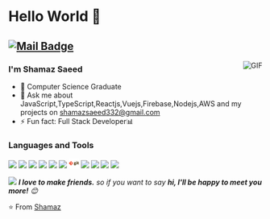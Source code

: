 # Hello World 👋
[![Mail Badge](https://img.shields.io/badge/-shamazsaeed332@gmail.com-c14438?style=flat-square&logo=Gmail&logoColor=white&link=mailto:shamazsaeed332@@gmail.com)](mailto:shamazsaeed332@@gmail.com)
---
<img align="right" alt="GIF" src="https://media.tenor.com/images/dc545e5a0f93c9b2bf1d4f0af54ebbff/tenor.gif" />

### I'm Shamaz Saeed

- 🔭 Computer Science Graduate
- 💬 Ask me about JavaScript,TypeScript,Reactjs,Vuejs,Firebase,Nodejs,AWS and my projects on shamazsaeed332@gmail.com
- ⚡ Fun fact: Full Stack Developer📊

### Languages and Tools

<code><img height="20" src="https://w7.pngwing.com/pngs/1007/564/png-transparent-java-script-logo-javascript-web-development-logo-script-text-computer-programming-internet.png"></code>
<code><img height="20" src="https://www.pinclipart.com/picdir/middle/537-5374089_react-js-logo-clipart.png"></code>
<code><img height="20" src="https://upload.wikimedia.org/wikipedia/commons/thumb/4/4c/Typescript_logo_2020.svg/1200px-Typescript_logo_2020.svg.png"></code>
<code><img height="20" src="https://img2.pngio.com/nodejs-javascript-web-application-expressjs-computer-software-node-png-820_820.jpg"></code>
<code><img height="20" src="https://seeklogo.com/images/G/gatsby-logo-1A245AD37F-seeklogo.com.png"></code>
<code><img height="20" src="https://cdn.worldvectorlogo.com/logos/apollo-graphql-1.svg"></code>
<code><img height="20" src="https://raw.githubusercontent.com/github/explore/80688e429a7d4ef2fca1e82350fe8e3517d3494d/topics/git/git.png"></code>
<code><img height="20" src="https://pbs.twimg.com/profile_images/1100804485616566273/sOct-Txm.png"></code>
<code><img height="20" src="https://www.metaltoad.com/sites/default/files/styles/large_personal_photo_870x500_/public/2020-05/aws-logo-blog-header.png?itok=t4o3meiH"></code>
<code><img height="20" src="https://dbdb.io/media/logos/Fauna_Logo_blue.png"></code>
<code><img height="20" src="https://infinapps.com/wp-content/uploads/2018/10/mongodb-logo.png"></code>



<img src="https://media.giphy.com/media/LnQjpWaON8nhr21vNW/giphy.gif" width="60"> <em><b>I love to make friends.</b> so if you want to say <b>hi, I'll be happy to meet you more!</b> 😊</em>



⭐️ From [Shamaz](https://github.com/shamaz332)
